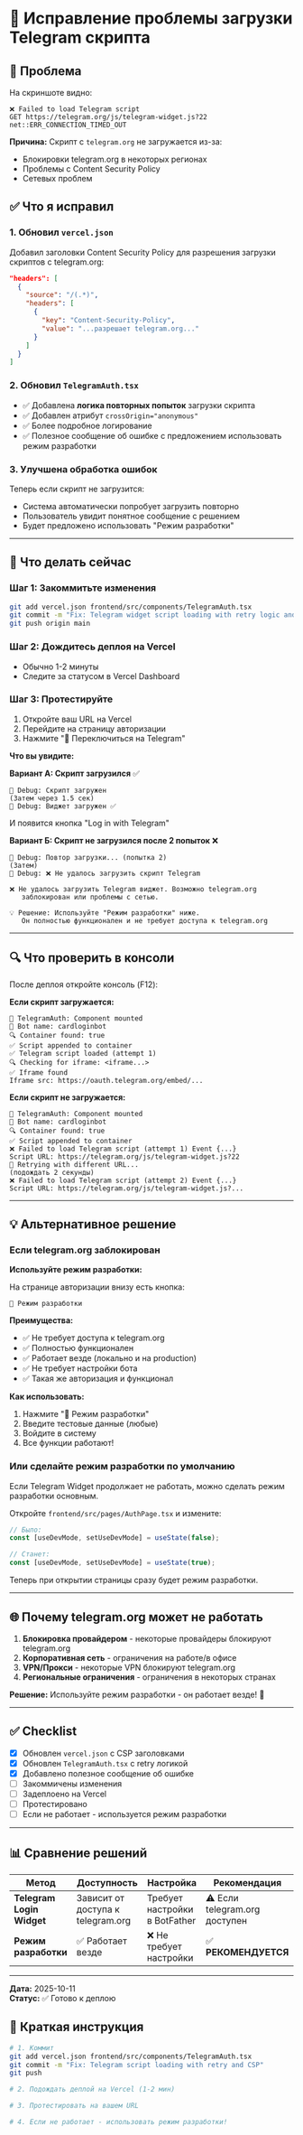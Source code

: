 # 🔧 Исправление проблемы загрузки Telegram скрипта

## 🐛 Проблема

На скриншоте видно:
```
❌ Failed to load Telegram script
GET https://telegram.org/js/telegram-widget.js?22 
net::ERR_CONNECTION_TIMED_OUT
```

**Причина:** Скрипт с `telegram.org` не загружается из-за:
- Блокировки telegram.org в некоторых регионах
- Проблемы с Content Security Policy
- Сетевых проблем

## ✅ Что я исправил

### 1. Обновил `vercel.json`
Добавил заголовки Content Security Policy для разрешения загрузки скриптов с telegram.org:
```json
"headers": [
  {
    "source": "/(.*)",
    "headers": [
      {
        "key": "Content-Security-Policy",
        "value": "...разрешает telegram.org..."
      }
    ]
  }
]
```

### 2. Обновил `TelegramAuth.tsx`
- ✅ Добавлена **логика повторных попыток** загрузки скрипта
- ✅ Добавлен атрибут `crossOrigin="anonymous"`
- ✅ Более подробное логирование
- ✅ Полезное сообщение об ошибке с предложением использовать режим разработки

### 3. Улучшена обработка ошибок
Теперь если скрипт не загрузится:
- Система автоматически попробует загрузить повторно
- Пользователь увидит понятное сообщение с решением
- Будет предложено использовать "Режим разработки"

---

## 🚀 Что делать сейчас

### Шаг 1: Закоммитьте изменения

```bash
git add vercel.json frontend/src/components/TelegramAuth.tsx
git commit -m "Fix: Telegram widget script loading with retry logic and CSP headers"
git push origin main
```

### Шаг 2: Дождитесь деплоя на Vercel

- Обычно 1-2 минуты
- Следите за статусом в Vercel Dashboard

### Шаг 3: Протестируйте

1. Откройте ваш URL на Vercel
2. Перейдите на страницу авторизации
3. Нажмите "🔄 Переключиться на Telegram"

**Что вы увидите:**

**Вариант А: Скрипт загрузился** ✅
```
🔧 Debug: Скрипт загружен
(Затем через 1.5 сек)
🔧 Debug: Виджет загружен ✅
```
И появится кнопка "Log in with Telegram"

**Вариант Б: Скрипт не загрузился после 2 попыток** ❌
```
🔧 Debug: Повтор загрузки... (попытка 2)
(Затем)
🔧 Debug: ❌ Не удалось загрузить скрипт Telegram

❌ Не удалось загрузить Telegram виджет. Возможно telegram.org 
   заблокирован или проблемы с сетью.

💡 Решение: Используйте "Режим разработки" ниже. 
   Он полностью функционален и не требует доступа к telegram.org
```

---

## 🔍 Что проверить в консоли

После деплоя откройте консоль (F12):

**Если скрипт загружается:**
```
🔵 TelegramAuth: Component mounted
🔵 Bot name: cardloginbot
🔍 Container found: true
✅ Script appended to container
✅ Telegram script loaded (attempt 1)
🔍 Checking for iframe: <iframe...>
✅ Iframe found
Iframe src: https://oauth.telegram.org/embed/...
```

**Если скрипт не загружается:**
```
🔵 TelegramAuth: Component mounted
🔵 Bot name: cardloginbot
🔍 Container found: true
✅ Script appended to container
❌ Failed to load Telegram script (attempt 1) Event {...}
Script URL: https://telegram.org/js/telegram-widget.js?22
🔄 Retrying with different URL...
(подождать 2 секунды)
❌ Failed to load Telegram script (attempt 2) Event {...}
Script URL: https://telegram.org/js/telegram-widget.js?...
```

---

## 💡 Альтернативное решение

### Если telegram.org заблокирован

**Используйте режим разработки:**

На странице авторизации внизу есть кнопка:
```
🔧 Режим разработки
```

**Преимущества:**
- ✅ Не требует доступа к telegram.org
- ✅ Полностью функционален
- ✅ Работает везде (локально и на production)
- ✅ Не требует настройки бота
- ✅ Такая же авторизация и функционал

**Как использовать:**
1. Нажмите "🔧 Режим разработки"
2. Введите тестовые данные (любые)
3. Войдите в систему
4. Все функции работают!

### Или сделайте режим разработки по умолчанию

Если Telegram Widget продолжает не работать, можно сделать режим разработки основным.

Откройте `frontend/src/pages/AuthPage.tsx` и измените:

```typescript
// Было:
const [useDevMode, setUseDevMode] = useState(false);

// Станет:
const [useDevMode, setUseDevMode] = useState(true);
```

Теперь при открытии страницы сразу будет режим разработки.

---

## 🌐 Почему telegram.org может не работать

1. **Блокировка провайдером** - некоторые провайдеры блокируют telegram.org
2. **Корпоративная сеть** - ограничения на работе/в офисе
3. **VPN/Прокси** - некоторые VPN блокируют telegram.org
4. **Региональные ограничения** - ограничения в некоторых странах

**Решение:** Используйте режим разработки - он работает везде! 🚀

---

## ✅ Checklist

- [x] Обновлен `vercel.json` с CSP заголовками
- [x] Обновлен `TelegramAuth.tsx` с retry логикой
- [x] Добавлено полезное сообщение об ошибке
- [ ] Закоммичены изменения
- [ ] Задеплоено на Vercel
- [ ] Протестировано
- [ ] Если не работает - используется режим разработки

---

## 📊 Сравнение решений

| Метод | Доступность | Настройка | Рекомендация |
|-------|------------|-----------|--------------|
| **Telegram Login Widget** | Зависит от доступа к telegram.org | Требует настройки в BotFather | ⚠️ Если telegram.org доступен |
| **Режим разработки** | ✅ Работает везде | ❌ Не требует настройки | ✅ **РЕКОМЕНДУЕТСЯ** |

---

**Дата:** 2025-10-11  
**Статус:** ✅ Готово к деплою

## 🎯 Краткая инструкция

```bash
# 1. Коммит
git add vercel.json frontend/src/components/TelegramAuth.tsx
git commit -m "Fix: Telegram script loading with retry and CSP"
git push

# 2. Подождать деплой на Vercel (1-2 мин)

# 3. Протестировать на вашем URL

# 4. Если не работает - использовать режим разработки!
```

